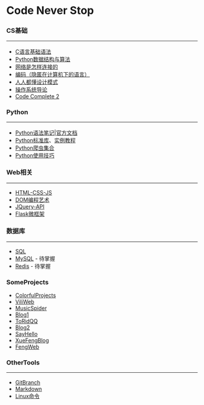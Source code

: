 # Code Never Stop

### CS基础<hr>
* [C语言基础语法](https://github.com/Lns-XueFeng/LearnNoStopping/tree/main/CCCCCCCCc%E8%AF%AD%E8%A8%80)
* [Python数据结构与算法](https://book.douban.com/subject/34785178/)
* [网络是怎样连接的](https://book.douban.com/subject/26941639/)
* [编码（隐匿在计算机下的语言）](https://book.douban.com/subject/4822685/)
* [人人都懂设计模式](https://book.douban.com/subject/33399755/)
* [操作系统导论](https://book.douban.com/subject/33463930/)
* [Code Complete 2](https://book.douban.com/subject/35216782/)

### Python<hr>
* [Python语法笔记](https://github.com/Lns-XueFeng/LearnNoStopping/tree/main/Python%E8%AF%AD%E6%B3%95%E7%AC%94%E8%AE%B0)|[官方文档](https://docs.python.org/zh-cn/3/tutorial/index.html)
* [Python标准库](https://docs.python.org/zh-cn/3/library/index.html)、[实例教程](https://learnku.com/docs/pymotw)
* [Python爬虫集合](https://github.com/Lns-XueFeng/LearnNoStopping/tree/main/Python%E7%88%AC%E8%99%AB%E6%97%A5%E8%AE%B0)
* [Python使用技巧](https://github.com/Lns-XueFeng/LearnNoStopping/tree/main/Python%E4%BD%BF%E7%94%A8%E6%8A%80%E5%B7%A7)

### Web相关<hr>
* [HTML-CSS-JS](https://github.com/Lns-XueFeng/LearnNoStoppingWeb/tree/master/html-css-javascript)
* [DOM编程艺术](https://github.com/Lns-XueFeng/LearnNoStoppingWeb/tree/master/dom-art-program)
* [JQuery-API](https://www.jquery123.com/)
* [Flask微框架](https://github.com/Lns-XueFeng/LearnNoStopping/tree/main/Python%E5%90%8E%E7%AB%AF%E5%BC%80%E5%8F%91/Flask)

### 数据库<hr>
* [SQL](#)
* [MySQL](#) - 待掌握
* [Redis](#) - 待掌握

### SomeProjects
* [ColorfulProjects](https://github.com/Lns-XueFeng/ColorfulProjects)
* [ViliWeb](https://github.com/Lns-XueFeng/ViliWeb)
* [MusicSpider](https://github.com/Lns-XueFeng/MusicSpider)
* [Blog1](https://github.com/Lns-XueFeng/WebProjects/tree/master/Blog1)
* [ToRidQQ](https://github.com/Lns-XueFeng/ToRidQQ)
* [Blog2](https://github.com/Lns-XueFeng/WebProjects/tree/master/Blog2)
* [SayHello](https://github.com/Lns-XueFeng/SayHello/tree/master/sayhello)
* [XueFengBlog](https://github.com/Lns-XueFeng/XueFengBlog)
* [FengWeb](https://github.com/Lns-XueFeng/FengWeb)

### OtherTools<hr>
* [GitBranch](https://learngitbranching.js.org/)
* [Markdown](https://www.runoob.com/markdown/md-tutorial.html)
* [Linux命令](https://github.com/Lns-XueFeng/LearnNoStopping/tree/main/Python%E5%90%8E%E7%AB%AF%E5%BC%80%E5%8F%91/Linux)
